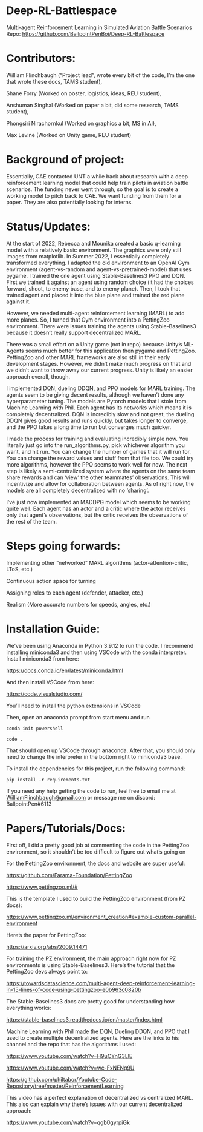 # Deep-RL-Battlespace
Multi-agent Reinforcement Learning in Simulated Aviation Battle Scenarios
Repo: https://github.com/BallpointPenBoi/Deep-RL-Battlespace
 
# Contributors:
William Flinchbaugh (“Project lead”, wrote every bit of the code, I’m the one that wrote these docs, TAMS student), 
 
Shane Forry (Worked on poster, logistics, ideas, REU student), 
 
Anshuman Singhal (Worked on paper a bit, did some research, TAMS student), 
 
Phongsiri Nirachornkul (Worked on graphics a bit, MS in AI), 
 
Max Levine (Worked on Unity game, REU student)
 
# Background of project:
Essentially, CAE contacted UNT a while back about research with a deep reinforcement learning model that could help train pilots in aviation battle scenarios. The funding never went through, so the goal is to create a working model to pitch back to CAE. We want funding from them for a paper. They are also potentially looking for interns.
 
# Status/Updates:
At the start of 2022, Rebecca and Mounika created a basic q-learning model with a relatively basic environment. The graphics were only still images from matplotlib.
In Summer 2022, I essentially completely transformed everything. I adapted the old environment to an OpenAI Gym environment (agent-vs-random and agent-vs-pretrained-model) that uses pygame. I trained the one agent using Stable-Baselines3 PPO and DQN. First we trained it against an agent using random choice (it had the choices forward, shoot, to enemy base, and to enemy plane). Then, I took that trained agent and placed it into the blue plane and trained the red plane against it.
 
However, we needed multi-agent reinforcement learning (MARL) to add more planes. So, I turned that Gym environment into a PettingZoo environment. There were issues training the agents using Stable-Baselines3 because it doesn’t really support decentralized MARL.
 
There was a small effort on a Unity game (not in repo) because Unity’s ML-Agents seems much better for this application then pygame and PettingZoo. PettingZoo and other MARL frameworks are also still in their early development stages. However, we didn’t make much progress on that and we didn’t want to throw away our current progress. Unity is likely an easier approach overall, though.
 
I implemented DQN, dueling DDQN, and PPO models for MARL training. The agents seem to be giving decent results, although we haven’t done any hyperparameter tuning. The models are Pytorch models that I stole from Machine Learning with Phil. Each agent has its networks which means it is completely decentralized. DQN is incredibly slow and not great, the dueling DDQN gives good results and runs quickly, but takes longer to converge, and the PPO takes a long time to run but converges much quicker.
 
I made the process for training and evaluating incredibly simple now. You literally just go into the run_algorithms.py, pick whichever algorithm you want, and hit run. You can change the number of games that it will run for. You can change the reward values and stuff from that file too. We could try more algorithms, however the PPO seems to work well for now. The next step is likely a semi-centralized system where the agents on the same team share rewards and can ‘view’ the other teammates’ observations. This will incentivize and allow for collaboration between agents. As of right now, the models are all completely decentralized with no ‘sharing’.
 
I’ve just now implemented an MADDPG model which seems to be working quite well. Each agent has an actor and a critic where the actor receives only that agent’s observations, but the critic receives the observations of the rest of the team.
 
# Steps going forwards:
Implementing other “networked” MARL algorithms (actor-attention-critic, LToS, etc.)
 
Continuous action space for turning
 
Assigning roles to each agent (defender, attacker, etc.)
 
Realism (More accurate numbers for speeds, angles, etc.)
 
# Installation Guide:
We’ve been using Anaconda in Python 3.9.12 to run the code. I recommend installing miniconda3 and then using VSCode with the conda interpreter. Install miniconda3 from here:
 
https://docs.conda.io/en/latest/miniconda.html
 
And then install VSCode from here:
 
https://code.visualstudio.com/
 
You’ll need to install the python extensions in VSCode
 
Then, open an anaconda prompt from start menu and run
 
`conda init powershell`


`code .`

 
That should open up VSCode through anaconda. After that, you should only need to change the interpreter in the bottom right to miniconda3 base.
 
To install the dependencies for this project, run the following command:
 
`pip install -r requirements.txt`

 
If you need any help getting the code to run, feel free to email me at WilliamFlinchbaugh@gmail.com or message me on discord: BallpointPen#6113
 
# Papers/Tutorials/Docs:
First off, I did a pretty good job at commenting the code in the PettingZoo environment, so it shouldn’t be too difficult to figure out what’s going on
 
For the PettingZoo environment, the docs and website are super useful:
 
https://github.com/Farama-Foundation/PettingZoo
 
https://www.pettingzoo.ml/#
 
This is the template I used to build the PettingZoo environment (from PZ docs):
 
https://www.pettingzoo.ml/environment_creation#example-custom-parallel-environment 
 
Here’s the paper for PettingZoo:
 
https://arxiv.org/abs/2009.14471
 
For training the PZ environment, the main approach right now for PZ environments is using Stable-Baselines3. Here’s the tutorial that the PettingZoo devs always point to:
 
https://towardsdatascience.com/multi-agent-deep-reinforcement-learning-in-15-lines-of-code-using-pettingzoo-e0b963c0820b 
 
The Stable-Baselines3 docs are pretty good for understanding how everything works:
 
https://stable-baselines3.readthedocs.io/en/master/index.html
 
Machine Learning with Phil made the DQN, Dueling DDQN, and PPO that I used to create multiple decentralized agents. Here are the links to his channel and the repo that has the algorithms I used:
 
https://www.youtube.com/watch?v=H9uCYnG3LlE
 
https://www.youtube.com/watch?v=wc-FxNENg9U
 
https://github.com/philtabor/Youtube-Code-Repository/tree/master/ReinforcementLearning
 
This video has a perfect explanation of decentralized vs centralized MARL. This also can explain why there’s issues with our current decentralized approach:
 
https://www.youtube.com/watch?v=qgb0gyrpiGk
